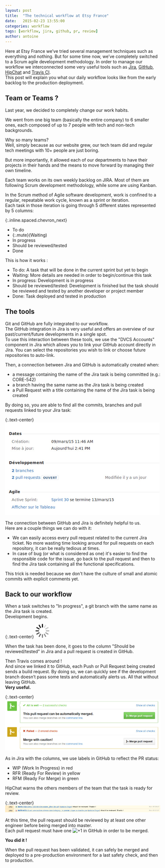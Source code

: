 ```yaml
---
layout: post
title:  "The technical workflow at Etsy France"
date:   2015-02-23 13:55:00
categories: workflow
tags: [workflow, jira, github, pr, review]
author: antoine
---
```


Here at Etsy France we’ve tried several management techniques such as everything and nothing. But for some time now, we’ve completely switched to a  Scrum agile development methodology.  In order to manage our workflow we interconnected some very useful tools such as [Jira][jira], [GitHub][github], [HipChat][hipchat] and [Travis CI][travis].    
This post will explain you what our daily workflow looks like from the early backlog to the production deployment.

## Team or Teams ?
Last year, we decided to completely change our work habits.

We went from one big team (basically the entire company) to 6 smaller ones, each composed of up to 7 people with tech and non-tech backgrounds.

Why so many teams?  
Well, simply because as our website grew, our tech team did and regular tech meetings with 10+ people are just boring.

But more importantly, it allowed each of our departments to have their projects in their hands and the means to move forward by managing their own timeline.  

Each team works on its own weekly backlog on JIRA. Most of them are following Scrum development methodology, while some are using Kanban.

In the Scrum method of Agile software development, work is confined to a regular, repeatable work cycle, known as a sprint or iteration.  
Each task in those iteration is going through 5 different states represented by 5 columns: 

{:.inline.spaced.chevron_next}
- To do
- {:.mute}(Waiting)
- In progress
- Should be reviewed/tested
- Done

This is how it works :

- To do: A task that will be done in the current sprint but yet to begin
- Waiting: More details are needed in order to begin/continue this task
- In progress: Development is in progress
- Should be reviewed/tested: Development is finished but the task should be reviewed and tested by another developer or project member
- Done: Task deployed and tested in production

## The tools

Git and GitHub are fully integrated to our workflow.  
The GitHub integration in Jira is very useful and offers an overview of our past/current/future developments in a single spot.  
To use this interaction between these tools, we use the "DVCS Accounts" component in Jira which allows you to link your GitHub account directly in Jira. You can select the repositories you wish to link or choose future repositories to auto-link.

Then, a connection between Jira and GitHub is automatically created when:

 - a message containing the name of the Jira task is being committed (e.g.: CORE-542)
 - a branch having the same name as the Jira task is being created
 - a Pull Request with a title containing the name of the Jira task is being created

By doing so, you are able to find all the commits, branches and pull requests linked to your Jira task:

{:.text-center}
![PR, branches and commits displayed in Jira](/assets/technical-workflow/pr-branches-jira.jpg)

The connection between GitHub and Jira is definitely helpful to us.  
Here are a couple things we can do with it:

- We can easily access every pull request related to the current Jira ticket. No more wasting time looking around for pull requests on each repository, it can be really tedious at times.
- In case of bug (or what is considered as one) it's easier to find the responsible code for the issue, go back to the pull request and then to find the Jira task containing all the functional specifications.
  
This trick is needed because we don't have the culture of small and atomic commits with explicit comments yet.


## Back to our workflow

When a task switches to "In progress", a git branch with the same name as the Jira task is created.  
Development begins.

{:.text-center}
![Wait, writing in progress](/assets/technical-workflow/loading.gif)

When the task has been done, it goes to the column "Should be reviewed/tested" in Jira and a pull request is created in GitHub.

Then Travis comes around !  
And since we linked it to GitHub, each Push or Pull Request being created sends a build request. By doing so, we can quickly see if the development branch doesn’t pass some tests and automatically alerts us. All that without leaving GitHub.  
**Very useful.**

{:.text-center}
![Travis integration in GitHub](/assets/technical-workflow/travis-ci.jpg)

As in Jira with the columns, we use labels in GitHub to reflect the PR status:

- WIP (Work In Progress) in red
- RFR (Ready For Review) in yellow
- RFM (Ready For Merge) in green

HipChat warns the others members of the team that the task is ready for review.

{:.text-center}
![Jira integration in HipChat](/assets/technical-workflow/hipchat.jpg)

At this time, the pull request should be reviewed by at least one other engineer before being merged into master.  
Each pull request must have one <img src="https://assets-cdn.github.com/images/icons/emoji/unicode/1f44d.png" alt="+1 in GitHub" style="height:20px" /> in order to be merged.

**You did it !**

When the pull request has been validated, it can safely be merged and deployed to a pre-production environment for a last safety check, and then to production.


[jira]: https://www.atlassian.com/software/jira
[github]: https://github.com/
[hipchat]: https://www.hipchat.com/
[travis]: https://travis-ci.com/

